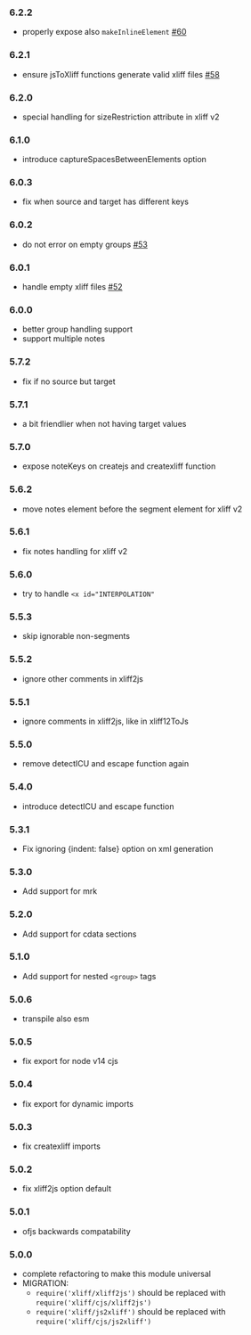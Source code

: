 ### 6.2.2

- properly expose also `makeInlineElement` [#60](https://github.com/locize/xliff/pull/60)

### 6.2.1

- ensure jsToXliff functions generate valid xliff files [#58](https://github.com/locize/xliff/pull/58)

### 6.2.0

- special handling for sizeRestriction attribute in xliff v2

### 6.1.0

- introduce captureSpacesBetweenElements option

### 6.0.3

- fix when source and target has different keys

### 6.0.2

- do not error on empty groups [#53](https://github.com/locize/xliff/issues/53)

### 6.0.1

- handle empty xliff files [#52](https://github.com/locize/xliff/pull/52)

### 6.0.0

- better group handling support
- support multiple notes

### 5.7.2

- fix if no source but target

### 5.7.1

- a bit friendlier when not having target values

### 5.7.0

- expose noteKeys on createjs and createxliff function

### 5.6.2

- move notes element before the segment element for xliff v2

### 5.6.1

- fix notes handling for xliff v2

### 5.6.0

- try to handle `<x id="INTERPOLATION"`

### 5.5.3

- skip ignorable non-segments

### 5.5.2

- ignore other comments in xliff2js

### 5.5.1

- ignore comments in xliff2js, like in xliff12ToJs

### 5.5.0

- remove detectICU and escape function again

### 5.4.0

- introduce detectICU and escape function

### 5.3.1

- Fix ignoring {indent: false} option on xml generation

### 5.3.0

- Add support for mrk

### 5.2.0

- Add support for cdata sections

### 5.1.0

- Add support for nested `<group>` tags

### 5.0.6

- transpile also esm

### 5.0.5

- fix export for node v14 cjs

### 5.0.4

- fix export for dynamic imports

### 5.0.3

- fix createxliff imports

### 5.0.2

- fix xliff2js option default

### 5.0.1

- ofjs backwards compatability

### 5.0.0

- complete refactoring to make this module universal
- MIGRATION:
    - `require('xliff/xliff2js')` should be replaced with `require('xliff/cjs/xliff2js')`
    - `require('xliff/js2xliff')` should be replaced with `require('xliff/cjs/js2xliff')`
